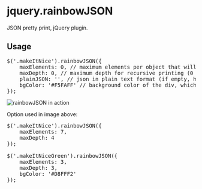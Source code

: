 jquery.rainbowJSON
==================

JSON pretty print, jQuery plugin.

Usage
-----
<pre>
$('.makeItNice').rainbowJSON({
    maxElements: 0, // maximum elements per object that will be printed (0 is unlimited)
    maxDepth: 0, // maximum depth for recursive printing (0 is unlimited)
    plainJSON: '', // json in plain text format (if empty, html of the object will be used)
    bgColor: '#F5FAFF' // background color of the div, which will be used for shading
});
</pre>

![rainbowJSON in action](http://i.imgur.com/EHkskh9.png "You can see different options used, and syntax error")

Option used in image above:

<pre>
$('.makeItNice').rainbowJSON({
	maxElements: 7,
	maxDepth: 4
});

$('.makeItNiceGreen').rainbowJSON({
	maxElements: 3,
	maxDepth: 3,
	bgColor: '#D8FFF2'
});
</pre>
